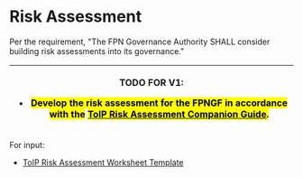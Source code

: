 # Risk Assessment

Per the requirement, "The FPN Governance Authority SHALL consider building risk assessments into its governance."

| <p>TODO FOR V1:</p><ul><li><mark style="background-color:yellow;">Develop the risk assessment for the FPNGF in accordance with the</mark> <a href="https://trustoverip.org/wp-content/uploads/ToIP-Risk-Assessment-Companion-Guide-V1.0-2021-08-24.pdf"><mark style="background-color:yellow;">ToIP Risk Assessment Companion Guide</mark></a><mark style="background-color:yellow;">.</mark></li></ul> |
| ------------------------------------------------------------------------------------------------------------------------------------------------------------------------------------------------------------------------------------------------------------------------------------------------------------------------------------------------------------------------------------------------------- |

For input:

* [ToIP Risk Assessment Worksheet Template](https://drive.google.com/file/d/1p0wlOAOgf5Ntq07EZ1Gmw0EtjADgbiXK/view)



